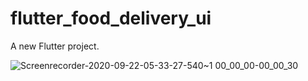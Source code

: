# flutter_food_delivery_ui

A new Flutter project.

![Screenrecorder-2020-09-22-05-33-27-540~1 00_00_00-00_00_30](https://user-images.githubusercontent.com/31719188/93842510-83d11380-fc97-11ea-8ad6-3e0720510804.gif)
